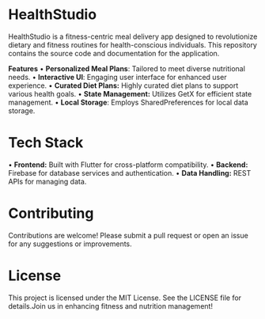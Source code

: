 # HealthStudio
HealthStudio is a fitness-centric meal delivery app designed to revolutionize dietary and fitness routines for health-conscious individuals. This repository contains the source code and documentation for the application.

**Features**
•	**Personalized Meal Plans**: Tailored to meet diverse nutritional needs.
•	**Interactive UI**: Engaging user interface for enhanced user experience.
•	**Curated Diet Plans:** Highly curated diet plans to support various health goals.
•	**State Management:** Utilizes GetX for efficient state management.
•	**Local Storage**: Employs SharedPreferences for local data storage.
# Tech Stack
•	**Frontend:** Built with Flutter for cross-platform compatibility.
•	**Backend:** Firebase for database services and authentication.
•	**Data Handling:** REST APIs for managing data.
# Contributing
Contributions are welcome! Please submit a pull request or open an issue for any suggestions or improvements.
# License
This project is licensed under the MIT License. See the LICENSE file for details.Join us in enhancing fitness and nutrition management!
